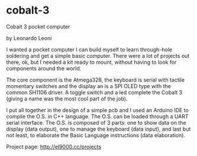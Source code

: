 # cobalt-3
Cobalt 3 pocket computer

by Leonardo Leoni

I wanted a pocket computer I can build myself to learn through-hole soldering and get a simple basic computer. There were a lot of projects out there, ok, but I needed a kit ready to mount, without having to look for components around the world.

The core component is the Atmega328, the keyboard is serial with tactile momentary switches and the display an is a SPI OLED type with the common SH1106 driver. A toggle switch and a led complete the Cobalt 3 (giving a name was the most cool part of the job).

I put all together in the design of a simple pcb and I used an Arduino IDE to compile the O.S. in C++ language. The O.S. can be loaded through a UART serial interface. The O.S. is composed of 3 parts: one to show data on the display (data output), one to manage the keyboard (data input), and last but not least, to elaborate the Basic Language instructions (data elaboration).

Project page:
http://el9000.cc/projects
